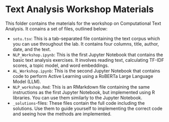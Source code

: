 # Text Analysis Workshop Materials

This folder contains the materials for the workshop on Computational Text
Analysis. It conains a set of files, outlined below:

* `sotu.tsv`: This is a tab-separated file containing the text corpus which you
  can use throughout the lab. It contains four columns, title, author, date, and
  the text.
* `NLP_Workshop.ipynb`: This is the first Jupyter Notebook that contains the
  basic text analysis exercises. It involves reading text, calculating TF-IDF
  scores, a topic model, and word embeddings.
* `AL_Workshop.ipynb`: This is the second Jupyter Notebook that contains code to
  perform Active Learning using a RoBERTa Large Language Model (LLM).
* `NLP_workshop.Rmd`: This is an RMarkdown file containing the same instructions
  as the first Jupyter Notebook, but implemented using R libraries. You can use
  them similarly to the Jupyter Notebook.
* `_solutions`-files: These files contain the full code including the solutions.
  Use them to guide yourself to implementing the correct code and seeing how the
  methods are implemented.
